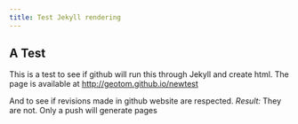 ```yaml
---
title: Test Jekyll rendering
---
```


<link rel="stylesheet" href="../stylesheets/styles.css">

A Test
------

This is a test to see if github will run this through Jekyll and create html.
The page is available at http://geotom.github.io/newtest


And to see if revisions made in github website are respected. *Result:* They are not.  Only a push will generate pages


